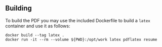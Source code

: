 ## Building
To build the PDF you may use the included Dockerfile to build a `latex` container and use it as follows:

```
docker build --tag latex .
docker run -it --rm --volume ${PWD}:/opt/work latex pdflatex resume
```
